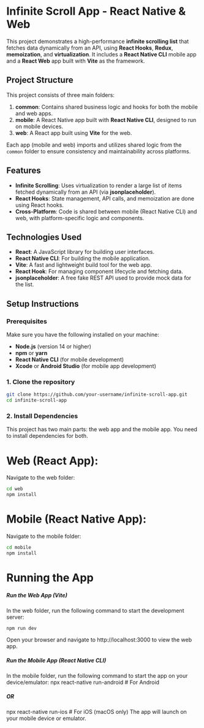 # Infinite Scroll App - React Native & Web

This project demonstrates a high-performance **infinite scrolling list** that fetches data dynamically from an API, using **React Hooks**, **Redux**, **memoization**, and **virtualization**. It includes a **React Native CLI** mobile app and a **React Web** app built with **Vite** as the framework.

## Project Structure

This project consists of three main folders:

1. **common**: Contains shared business logic and hooks for both the mobile and web apps.
2. **mobile**: A React Native app built with **React Native CLI**, designed to run on mobile devices.
3. **web**: A React app built using **Vite** for the web.

Each app (mobile and web) imports and utilizes shared logic from the `common` folder to ensure consistency and maintainability across platforms.

## Features

- **Infinite Scrolling**: Uses virtualization to render a large list of items fetched dynamically from an API (via **jsonplaceholder**).
- **React Hooks**: State management, API calls, and memoization are done using React hooks.
- **Cross-Platform**: Code is shared between mobile (React Native CLI) and web, with platform-specific logic and components.

## Technologies Used

- **React**: A JavaScript library for building user interfaces.
- **React Native CLI**: For building the mobile application.
- **Vite**: A fast and lightweight build tool for the web app.
- **React Hook**: For managing component lifecycle and fetching data.
- **jsonplaceholder**: A free fake REST API used to provide mock data for the list.

## Setup Instructions

### Prerequisites

Make sure you have the following installed on your machine:

- **Node.js** (version 14 or higher)
- **npm** or **yarn**
- **React Native CLI** (for mobile development)
- **Xcode** or **Android Studio** (for mobile app development)

### 1. Clone the repository

```bash
git clone https://github.com/your-username/infinite-scroll-app.git
cd infinite-scroll-app
```


### 2. Install Dependencies
This project has two main parts: the web app and the mobile app. You need to install dependencies for both.

# Web (React App):
Navigate to the web folder:
```bash
cd web
npm install
```


# Mobile (React Native App):
Navigate to the mobile folder:
```bash
cd mobile
npm install
```

# Running the App
##### Run the Web App (Vite)
In the web folder, run the following command to start the development server:

```
npm run dev
```

Open your browser and navigate to http://localhost:3000 to view the web app.

##### Run the Mobile App (React Native CLI)
In the mobile folder, run the following command to start the app on your device/emulator:
npx react-native run-android  # For Android
##### OR
npx react-native run-ios      # For iOS (macOS only)
The app will launch on your mobile device or emulator.

